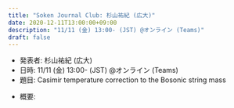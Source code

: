 ```yaml
---
title: "Soken Journal Club: 杉山祐紀 (広大)"
date: 2020-12-11T13:00:00+09:00
description: "11/11 (金) 13:00- (JST) @オンライン (Teams)"
draft: false
---
```


- 発表者:
杉山祐紀 (広大)
- 日時:
11/11 (金) 13:00- (JST) @オンライン (Teams)
- 題目:
Casimir temperature correction to the Bosonic string mass

<!--more-->

- 概要:

